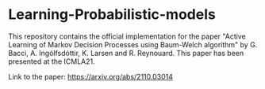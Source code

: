 # Learning-Probabilistic-models
This repository contains the official implementation for the paper "Active Learning of Markov Decision Processes using Baum-Welch algorithm" by G. Bacci, A. Ingólfsdóttir, K. Larsen and R. Reynouard.
This paper has been presented at the ICMLA21.

Link to the paper: https://arxiv.org/abs/2110.03014
